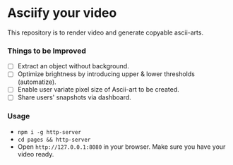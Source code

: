 # Asciify your video

This repository is to render video and generate copyable ascii-arts.

### Things to be Improved
- [ ] Extract an object without background.
- [ ] Optimize brightness by introducing upper & lower thresholds (automatize).
- [ ] Enable user variate pixel size of Ascii-art to be created.
- [ ] Share users' snapshots via dashboard.

### Usage
- `npm i -g http-server`
- `cd pages && http-server`
- Open `http://127.0.0.1:8080` in your browser. Make sure you have your video ready.
